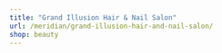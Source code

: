 ```yaml
---
title: "Grand Illusion Hair & Nail Salon"
url: /meridian/grand-illusion-hair-and-nail-salon/
shop: beauty
---
```


